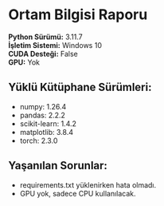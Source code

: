 # Ortam Bilgisi Raporu

**Python Sürümü:** 3.11.7  
**İşletim Sistemi:** Windows 10  
**CUDA Desteği:** False  
**GPU:** Yok

## Yüklü Kütüphane Sürümleri:
- numpy: 1.26.4  
- pandas: 2.2.2  
- scikit-learn: 1.4.2  
- matplotlib: 3.8.4  
- torch: 2.3.0  

## Yaşanılan Sorunlar:
- requirements.txt yüklenirken hata olmadı.
- GPU yok, sadece CPU kullanılacak.
